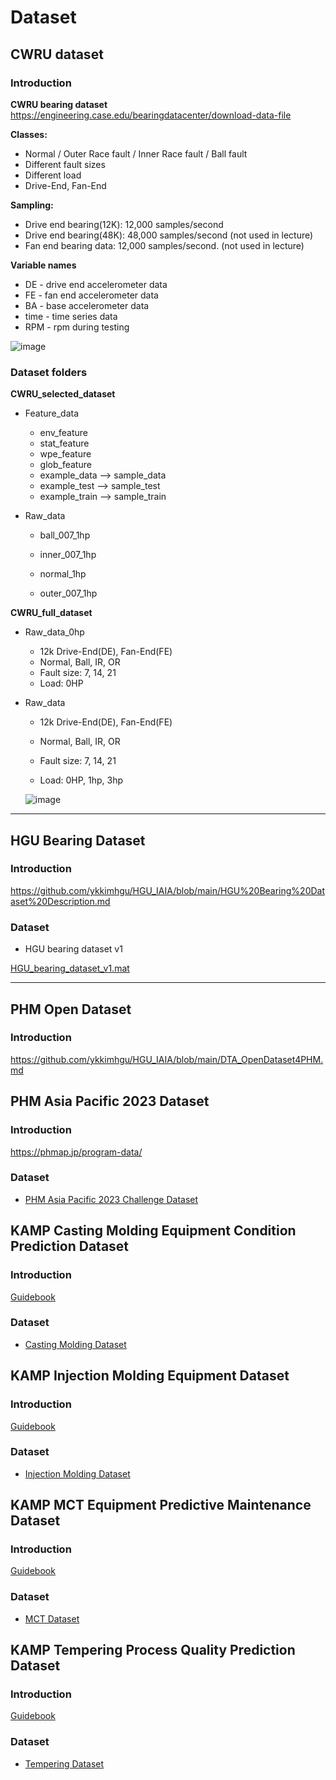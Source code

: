 # Dataset



## CWRU dataset

### Introduction 

**CWRU bearing dataset** 
https://engineering.case.edu/bearingdatacenter/download-data-file

**Classes:**

* Normal / Outer Race fault  / Inner Race fault / Ball fault
* Different fault sizes
* Different load
* Drive-End, Fan-End

**Sampling:** 

* Drive end bearing(12K): 12,000 samples/second
* Drive end bearing(48K):  48,000 samples/second  (not used in lecture)
* Fan end bearing data:  12,000 samples/second.  (not used in lecture)

**Variable names**

* DE - drive end accelerometer data
* FE - fan end accelerometer data
* BA - base accelerometer data
* time - time series data
* RPM - rpm during testing



![image](https://github.com/user-attachments/assets/35099f50-ca84-42bd-8219-128680bee37a)




### Dataset folders

**CWRU_selected_dataset**

* Feature_data

  * env_feature
  * stat_feature
  * wpe_feature
  * glob_feature
  * example_data  --> sample_data
  * example_test -->  sample_test
  * example_train --> sample_train

* Raw_data

  * ball_007_1hp  

  * inner_007_1hp

  * normal_1hp  

  * outer_007_1hp

    

**CWRU_full_dataset**

* Raw_data_0hp
  * 12k Drive-End(DE), Fan-End(FE) 
  * Normal, Ball, IR, OR
  * Fault size: 7, 14, 21
  * Load: 0HP

* Raw_data

  * 12k Drive-End(DE), Fan-End(FE) 

  * Normal, Ball, IR, OR

  * Fault size: 7, 14, 21

  * Load: 0HP, 1hp, 3hp
  
  ![image](https://github.com/user-attachments/assets/7addc9d8-e6ae-4de2-94cf-f594e2dd6c32)
  
  



---



## HGU Bearing Dataset

### Introduction 

https://github.com/ykkimhgu/HGU_IAIA/blob/main/HGU%20Bearing%20Dataset%20Description.md



### Dataset 

* HGU bearing dataset v1

[HGU_bearing_dataset_v1.mat](https://drive.google.com/file/d/1bkB45JlS0Z7lILDIBCOj2u4NZzHTqn9i/view?usp=share_link)





---



## PHM Open Dataset 

### Introduction 

https://github.com/ykkimhgu/HGU_IAIA/blob/main/DTA_OpenDataset4PHM.md



## PHM Asia Pacific 2023 Dataset 

### Introduction 

https://phmap.jp/program-data/

### Dataset

* [PHM Asia Pacific 2023 Challenge Dataset](https://drive.google.com/drive/folders/1MLUVndRdowhbB8bUXiklrYEOhhYETESI?usp=sharing)



## KAMP Casting Molding Equipment Condition Prediction Dataset 

### Introduction 

[Guidebook](https://drive.google.com/file/d/1FgTN5zu7YaGMOyilFby_vPkOOa-G59Z9/view?usp=drive_link)

### Dataset

* [Casting Molding Dataset](https://drive.google.com/drive/folders/1fdnYsRv1TYJ2Nhdp_5B4s7No-Br6HvR1?usp=sharing)



## KAMP Injection Molding Equipment Dataset

### Introduction 

[Guidebook](https://drive.google.com/file/d/16343TwlMk_CHfKlKneaDaM8eTFqh8VmK/view?usp=drive_link)

### Dataset

* [Injection Molding Dataset](https://drive.google.com/drive/folders/13Lw71eGkCocErELS9qTuX7TaXZpltzrD?usp=sharing)



## KAMP MCT Equipment Predictive Maintenance Dataset

### Introduction 

[Guidebook](https://drive.google.com/file/d/1SGu0Xk4Oaie4YIGO2SzHA_pKl60Hmd__/view?usp=drive_link)

### Dataset

* [MCT Dataset](https://drive.google.com/drive/folders/1aPOgr81cCTDmF5YwQpT5dUolBJAqd8oS?usp=sharing)



## KAMP Tempering Process Quality Prediction Dataset

### Introduction 

[Guidebook](https://drive.google.com/file/d/1EmZoI0NmyUZtslIu2zHJl0IIF9vg-FGq/view?usp=drive_link)

### Dataset

* [Tempering Dataset](https://drive.google.com/drive/folders/1j05glPUcERuz2FviOpp4YJwwNuDRQakl?usp=sharing)

